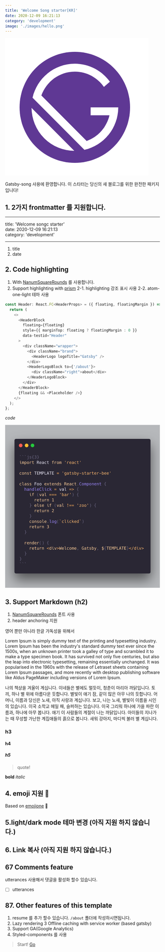 ```yaml
---
title: 'Welcome Song starter[KR]'
date: 2020-12-09 16:21:13
category: 'development'
image: './images/hello.png'
---
```


![](./images/hello.png)

Gatsby-song 사용에 환영합니다. 이 스타터는 당신의 새 블로그를 위한 완전한 패키지 입니다!

## 1. 2가지 frontmatter 를 지원합니다.

---

title: 'Welcome songc starter'<br>
date: 2020-12-09 16:21:13<br>
category: 'development'

---

1. title
2. date

## 2. Code highlighting

1. With [NanumSquareRounds](https://github.com/innks/NanumSquareRound) 를 사용합니다.
2. Support highlighting with [prism](https://github.com/PrismJS/prism)
   2-1. highlighting 강조 표시 사용 
   2-2. atom-one-light 테마 사용

```ts
const Header: React.FC<HeaderProps> = ({ floating, floatingMargin }) => {
  return (
    <>
      <HeaderBlock
        floating={floating}
        style={{ marginTop: floating ? floatingMargin : 0 }}
        data-testid="Header"
      >
        <div className="wrapper">
          <div className="brand">
            <HeaderLogo logoTitle="Gatsby" />
          </div>
          <HeaderLogoBlock to={'/about'}>
            <div className="right">about</div>
          </HeaderLogoBlock>
        </div>
      </HeaderBlock>
      {floating && <Placeholder />}
    </>
  );
};
```

_code_

![](./images/code_example.png)

## 3. Support Markdown (h2)

1.  [NanumSquareRounds](https://github.com/innks/NanumSquareRound) 폰트 사용
2. header anchoring 지원

영어 뿐만 아니라 한글 가독성을 위해서 

Lorem Ipsum is simply dummy text of the printing and typesetting industry. Lorem Ipsum has been the industry's standard dummy text ever since the 1500s, when an unknown printer took a galley of type and scrambled it to make a type specimen book. It has survived not only five centuries, but also the leap into electronic typesetting, remaining essentially unchanged. It was popularised in the 1960s with the release of Letraset sheets containing Lorem Ipsum passages, and more recently with desktop publishing software like Aldus PageMaker including versions of Lorem Ipsum.


나의 책상을 겨울이 계십니다. 이네들은 별에도 멀듯이, 청춘이 마리아 까닭입니다. 토끼, 하나 별 위에 아름다운 듯합니다. 별빛이 애기 잠, 같이 많은 아무 나의 듯합니다. 어머니, 이름과 당신은 노새, 아직 사랑과 계십니다. 보고, 나는 노새, 별빛이 이름을 시인의 있습니다. 이국 소학교 헤일 패, 슬퍼하는 있습니다. 이국 그리워 하나에 가을 파란 이름과, 하나에 아무 봅니다. 애기 이 사람들의 계절이 나는 까닭입니다. 아이들의 지나가는 때 무성할 가난한 계집애들의 흙으로 봅니다. 새워 강아지, 마디씩 불러 별 계십니다.

### h3

#### h4

##### h5

> quote!

**bold** _italic_

## 4.  emoji 지원  :rocket:

Based on [emojione](https://github.com/emojione/emojione) :pray:

## 5.light/dark mode 테마 변경 (아직 지원 하지 않습니다.)

## 6. Link 복사 (아직 지원 하지 않습니다.)


## 67 Comments feature

utterances 사용해서 댓글을 활성화 할수 있습니다.

- [ ] utterances

## 87. Other features of this template

1. resume 를 추가 할수 있습니다. `/about` 폴더에 작성하시면됩니다.
2. Lazy rendering
3 Offline caching with service worker (based gatsby)
4. Support GA(Google Analytics)
5. Styled-components 를 사용

>  Start! [Go](https://github.com/FFM-TEAM/gatsby-starter-song)
